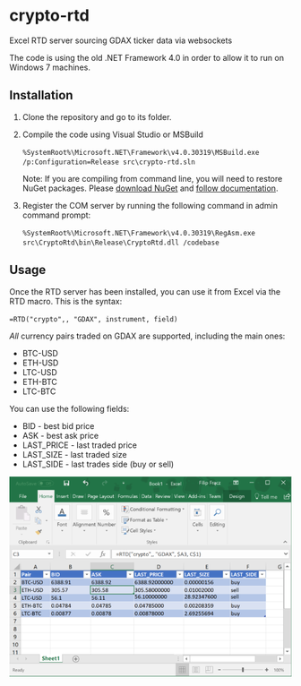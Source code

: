 # crypto-rtd
Excel RTD server sourcing GDAX ticker data via websockets


The code is using the old .NET Framework 4.0 in order to allow it
to run on Windows 7 machines.


## Installation
1. Clone the repository and go to its folder.
2. Compile the code using Visual Studio or MSBuild

   `%SystemRoot%\Microsoft.NET\Framework\v4.0.30319\MSBuild.exe /p:Configuration=Release src\crypto-rtd.sln`

   Note: If you are compiling from command line, you will need to restore NuGet packages.
   Please [download NuGet](https://www.nuget.org/downloads) and [follow documentation](https://docs.microsoft.com/en-us/nuget/).


3. Register the COM server by running the following command in admin command prompt:
   
   `%SystemRoot%\Microsoft.NET\Framework\v4.0.30319\RegAsm.exe src\CryptoRtd\bin\Release\CryptoRtd.dll /codebase`

## Usage

Once the RTD server has been installed, you can use it from Excel via the RTD macro.
This is the syntax:

`=RTD("crypto",, "GDAX", instrument, field)`

*All* currency pairs traded on GDAX are supported, including the main ones:
* BTC-USD
* ETH-USD
* LTC-USD
* ETH-BTC
* LTC-BTC

You can use the following fields:
* BID - best bid price
* ASK - best ask price
* LAST_PRICE - last traded price
* LAST_SIZE - last traded size
* LAST_SIDE - last trades side (buy or sell)

![Excel screenshot](doc/crypto-rtd-excel.png)

